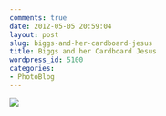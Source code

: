 ```yaml
---
comments: true
date: 2012-05-05 20:59:04
layout: post
slug: biggs-and-her-cardboard-jesus
title: Biggs and her Cardboard Jesus
wordpress_id: 5100
categories:
- PhotoBlog
---
```


![](http://ryanfitzer.com/main/wp-content/uploads/2012/05/2012-03-31-at-11-46-02.jpg)
